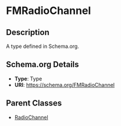 # FMRadioChannel

## Description
A type defined in Schema.org.

## Schema.org Details
- **Type**: Type
- **URI**: https://schema.org/FMRadioChannel

## Parent Classes
- [RadioChannel](../RadioChannel.md)

